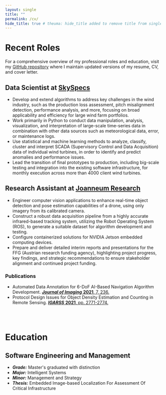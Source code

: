 ```yaml
---
layout: single
title: ""
permalink: /cv/
hide_title: true # theuma: hide_title added to remove title from single.html layout
---
```


# Recent Roles

For a comprehensive overview of my professional roles and education, visit my [GitHub repository](https://github.com/theuema/Resume-CV) where I maintain updated versions of my resume, CV, and cover letter.

## Data Scientist at [SkySpecs](https://www.skyspecs.com)

- Develop and extend algorithms to address key challenges in the wind industry, such as the production loss assessment, pitch misalignment detection, performance analysis, and more, focusing on broad applicability and efficiency for large wind farm portfolios.
- Work primarily in Python to conduct data manipulation, analysis, visualization, and interpretation of large-scale time-series data in combination with other data sources such as meteorological data, error, or maintenance logs.
- Use statistical and machine learning methods to analyze, classify, cluster and interpret SCADA (Supervisory Control and Data Acquisition) data of individual wind turbines, in order to identify and predict anomalies and performance issues.
- Lead the transition of final prototypes to production, including big-scale testing and integration into the existing software infrastructure, for monthly execution across more than 4000 client wind turbines.

## Research Assistant at [Joanneum Research](https://www.joanneum.at/en/)

- Engineer computer vision applications to enhance real-time object detection and pose estimation capabilities of a drone, using only imagery from its calibrated camera.
- Construct a robust data acquisition pipeline from a highly accurate infrared-based tracking system, utilizing the Robot Operating System (ROS), to generate a suitable dataset for algorithm development and testing.
- Configure containerized solutions for NVIDIA Jetson embedded computing devices.
- Prepare and deliver detailed interim reports and presentations for the FFG (Austrian research funding agency), highlighting project progress, key findings, and strategic recommendations to ensure stakeholder alignment and continued project funding.

### Publications

- Automated Data Annotation for 6-DoF AI-Based Navigation Algorithm Development. [***Journal of Imaging*** **2021**, 7, 236.](https://doi.org/10.3390/jimaging7110236)
- Protocol Design Issues for Object Density Estimation and Counting in Remote Sensing. [***IGARSS*** **2021**, pp. 2771-2774.](https://doi.org/10.1109/IGARSS47720.2021.9553934)

<br>
<br>

# Education

## Software Engineering and Management

- ***Grade:*** Master's graduated with distinction
- ***Major:*** Intelligent Systems
- ***Minor:*** Management and Strategy
- ***Thesis:*** Embedded Image-based Localization For Assessment Of Critical Infrastructure